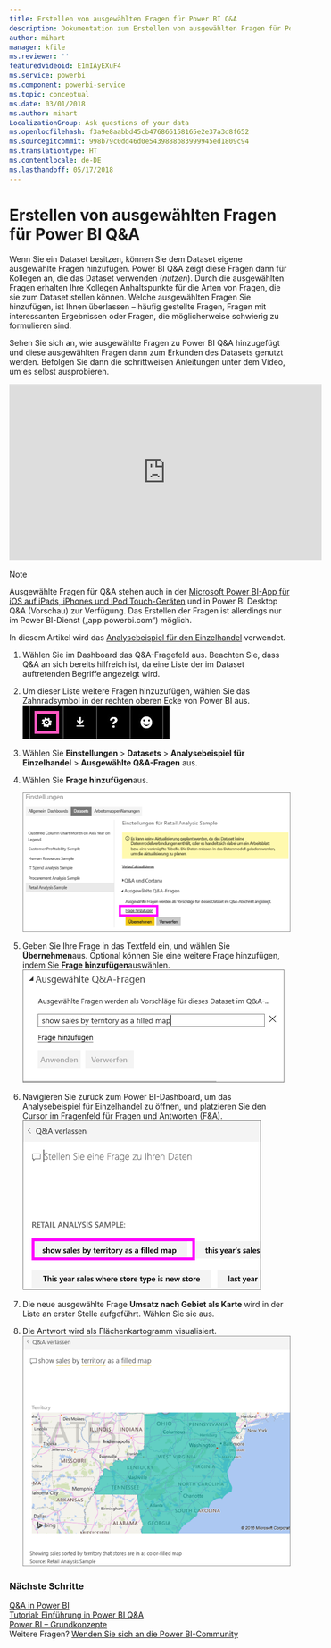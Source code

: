 ```yaml
---
title: Erstellen von ausgewählten Fragen für Power BI Q&A
description: Dokumentation zum Erstellen von ausgewählten Fragen für Power BI Q&A
author: mihart
manager: kfile
ms.reviewer: ''
featuredvideoid: E1mIAyEXuF4
ms.service: powerbi
ms.component: powerbi-service
ms.topic: conceptual
ms.date: 03/01/2018
ms.author: mihart
LocalizationGroup: Ask questions of your data
ms.openlocfilehash: f3a9e8aabbd45cb476866158165e2e37a3d8f652
ms.sourcegitcommit: 998b79c0dd46d0e5439888b83999945ed1809c94
ms.translationtype: HT
ms.contentlocale: de-DE
ms.lasthandoff: 05/17/2018
---
```

# <a name="create-featured-questions-for-power-bi-qa"></a>Erstellen von ausgewählten Fragen für Power BI Q&A
Wenn Sie ein Dataset besitzen, können Sie dem Dataset eigene ausgewählte Fragen hinzufügen.  Power BI Q&A zeigt diese Fragen dann für Kollegen an, die das Dataset verwenden (*nutzen*).  Durch die ausgewählten Fragen erhalten Ihre Kollegen Anhaltspunkte für die Arten von Fragen, die sie zum Dataset stellen können. Welche ausgewählten Fragen Sie hinzufügen, ist Ihnen überlassen – häufig gestellte Fragen, Fragen mit interessanten Ergebnissen oder Fragen, die möglicherweise schwierig zu formulieren sind.

Sehen Sie sich an, wie ausgewählte Fragen zu Power BI Q&A hinzugefügt und diese ausgewählten Fragen dann zum Erkunden des Datasets genutzt werden. Befolgen Sie dann die schrittweisen Anleitungen unter dem Video, um es selbst ausprobieren.

<iframe width="560" height="315" src="https://www.youtube.com/embed/E1mIAyEXuF4" frameborder="0" allowfullscreen></iframe>

> [!NOTE]
> Ausgewählte Fragen für Q&A stehen auch in der [Microsoft Power BI-App für iOS auf iPads, iPhones und iPod Touch-Geräten](mobile-apps-ios-qna.md) und in Power BI Desktop Q&A (Vorschau) zur Verfügung. Das Erstellen der Fragen ist allerdings nur im Power BI-Dienst („app.powerbi.com“) möglich.
> 

In diesem Artikel wird das [Analysebeispiel für den Einzelhandel](sample-datasets.md) verwendet.

1. Wählen Sie im Dashboard das Q&A-Fragefeld aus.   Beachten Sie, dass Q&A an sich bereits hilfreich ist, da eine Liste der im Dataset auftretenden Begriffe angezeigt wird.
2. Um dieser Liste weitere Fragen hinzuzufügen, wählen Sie das Zahnradsymbol in der rechten oberen Ecke von Power BI aus.  
   ![Zahnradsymbol](media/service-q-and-a-create-featured-questions/pbi_gearicon2.jpg)
3. Wählen Sie **Einstellungen** &gt; **Datasets** &gt; **Analysebeispiel für Einzelhandel** &gt; **Ausgewählte Q&A-Fragen** aus.  
4. Wählen Sie **Frage hinzufügen**aus.
   
   ![Menü „Einstellungen“](media/service-q-and-a-create-featured-questions/power-bi-settings.png)
5. Geben Sie Ihre Frage in das Textfeld ein, und wählen Sie **Übernehmen**aus.   Optional können Sie eine weitere Frage hinzufügen, indem Sie **Frage hinzufügen**auswählen.  
   ![Ausgewählte Q&A-Fragen](media/service-q-and-a-create-featured-questions/power-bi-type-featured-question.png)
6. Navigieren Sie zurück zum Power BI-Dashboard, um das Analysebeispiel für Einzelhandel zu öffnen, und platzieren Sie den Cursor im Fragenfeld für Fragen und Antworten (F&A).   
   ![Fragenfeld für Fragen und Antworten (F&A)](media/service-q-and-a-create-featured-questions/power-bi-featured-q.png)
7. Die neue ausgewählte Frage **Umsatz nach Gebiet als Karte** wird in der Liste an erster Stelle aufgeführt. Wählen Sie sie aus.  
8. Die Antwort wird als Flächenkartogramm visualisiert.  
   ![Kartenvisualisierung](media/service-q-and-a-create-featured-questions/power-bi-filled-map.png)

### <a name="next-steps"></a>Nächste Schritte
[Q&A in Power BI](power-bi-q-and-a.md)  
[Tutorial: Einführung in Power BI Q&A](power-bi-visualization-introduction-to-q-and-a.md)  
[Power BI – Grundkonzepte](service-basic-concepts.md)  
Weitere Fragen? [Wenden Sie sich an die Power BI-Community](http://community.powerbi.com/)

